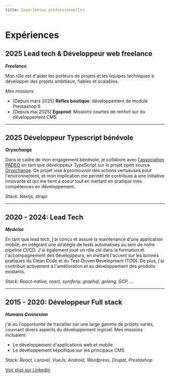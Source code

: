 ```yaml
---
title: Expériences professionnelles
---
```


# Expériences

## 2025 Lead tech & Développeur web freelance
***Freelance***

Mon rôle est d'aider les porteurs de projets et les équipes techniques à développer des projets ambitieux, fiables et scalables.

*Mes missions*
- [Depuis mars 2025] **Réflex boutique**: développement de module Prestashop 8
- [Depuis mai 2025] **Egoprod**: Missions courtes de renfort sur du développement CMS

---

## 2025 Développeur Typescript bénévole
***Oryxchange***

Dans le cadre de mon engagement bénévole, je collabore avec [l'association PADEO](https://www.padeo.fr/) en tant que développeur TypeScript sur le projet open source [Oryxchange](https://github.com/padeocc/oryx-application). Ce projet vise à promouvoir des actions vertueuses pour l'environnement, et mon implication me permet de contribuer à une initiative innovante et qui me tient à coeur tout en mettant en pratique mes compétences en développement.

*Stack*: Nextjs, strapi

---

## 2020 - 2024: Lead Tech
***Medelse***

En tant que lead tech, j'ai conçu et assuré la maintenance d'une application mobile, en intégrant une stratégie de tests automatisés au sein de notre pipeline CI/CD. J'ai également joué un rôle clé dans la formation et l'accompagnement des développeurs, en mettant l'accent sur les bonnes pratiques du Clean Code et du Test-Driven Development (TDD). De plus, j'ai contribué activement à l'amélioration et au développement des produits existants.

*Stack: React-native, react, symfony, graphql, golang, GCP, …*

---

## 2015 - 2020: Développeur Full stack

***Humans Connexion***

 j'ai eu l'opportunité de travailler sur une large gamme de projets variés, couvrant divers aspects du développement logiciel. Mes missions incluaient:

- Le développement d'applications web et mobile
- Le développement sépcifique sur les principaux CMS

*Stack: React, Laravel, VueJs, Android, Wordpress, Drupal, Prestashop*

[Voir plus sur Linkedin](https://www.linkedin.com/in/guillaumecasbas/)
